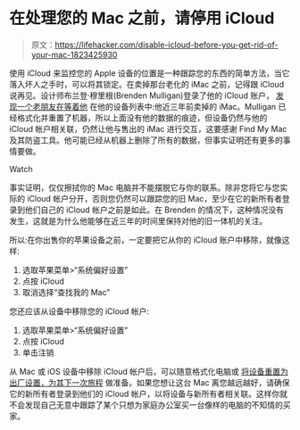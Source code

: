 # 在处理您的 Mac 之前，请停用 iCloud

> 原文：<https://lifehacker.com/disable-icloud-before-you-get-rid-of-your-mac-1823425930>

使用 iCloud 来监控您的 Apple 设备的位置是一种跟踪您的东西的简单方法，当它落入坏人之手时，可以将其锁定。在卖掉那台老化的 iMac 之前，记得跟 iCloud 说再见。设计师布兰登·穆里根(Brenden Mulligan)登录了他的 iCloud 账户， [发现一个老朋友在等着他](https://medium.com/@mulligan/how-i-sold-an-old-mac-and-unknowingly-tracked-its-location-for-over-3-years-9a35cd3ca4cf) 在他的设备列表中:他近三年前卖掉的 iMac。Mulligan 已经格式化并重置了机器，所以上面没有他的数据的痕迹，但设备仍然与他的 iCloud 帐户相关联，仍然让他与售出的 iMac 进行交互，这要感谢 Find My Mac 及其防盗工具。他可能已经从机器上删除了所有的数据，但事实证明还有更多的事情要做。

Watch

事实证明，仅仅擦拭你的 Mac 电脑并不能摆脱它与你的联系。除非您将它与您实际的 iCloud 帐户分开，否则您仍然可以跟踪您的旧 Mac，至少在它的新所有者登录到他们自己的 iCloud 帐户之前是如此。在 Brenden 的情况下，这种情况没有发生，这就是为什么他能够在近三年的时间里保持对他的旧一体机的关注。

所以:在你出售你的苹果设备之前，一定要把它从你的 iCloud 账户中移除，就像这样:

1.  选取苹果菜单>“系统偏好设置”
2.  点按 iCloud
3.  取消选择“查找我的 Mac”

您还应该从设备中移除您的 iCloud 帐户:

1.  选取苹果菜单>“系统偏好设置”
2.  点按 iCloud
3.  单击注销

从 Mac 或 iOS 设备中移除 iCloud 帐户后，可以随意格式化电脑或 [将设备重置为出厂设置，为其下一次旅程](https://lifehacker.com/what-should-i-do-to-my-computer-before-i-sell-it-5966580) 做准备。如果您想让这台 Mac 离您越远越好，请确保它的新所有者登录到他们的 iCloud 帐户，以将设备与新所有者相关联。这样你就不会发现自己无意中跟踪了某个只想为家庭办公室买一台像样的电脑的不知情的买家。